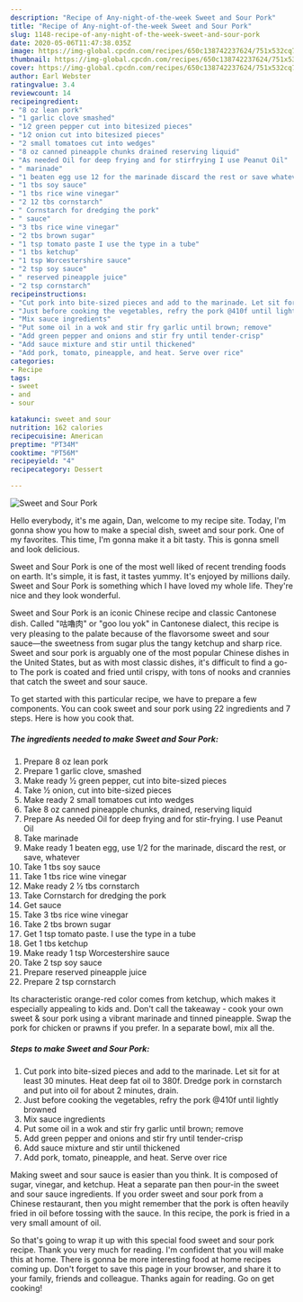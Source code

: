 ```yaml
---
description: "Recipe of Any-night-of-the-week Sweet and Sour Pork"
title: "Recipe of Any-night-of-the-week Sweet and Sour Pork"
slug: 1148-recipe-of-any-night-of-the-week-sweet-and-sour-pork
date: 2020-05-06T11:47:38.035Z
image: https://img-global.cpcdn.com/recipes/650c138742237624/751x532cq70/sweet-and-sour-pork-recipe-main-photo.jpg
thumbnail: https://img-global.cpcdn.com/recipes/650c138742237624/751x532cq70/sweet-and-sour-pork-recipe-main-photo.jpg
cover: https://img-global.cpcdn.com/recipes/650c138742237624/751x532cq70/sweet-and-sour-pork-recipe-main-photo.jpg
author: Earl Webster
ratingvalue: 3.4
reviewcount: 14
recipeingredient:
- "8 oz lean pork"
- "1 garlic clove smashed"
- "1⁄2 green pepper cut into bitesized pieces"
- "1⁄2 onion cut into bitesized pieces"
- "2 small tomatoes cut into wedges"
- "8 oz canned pineapple chunks drained reserving liquid"
- "As needed Oil for deep frying and for stirfrying I use Peanut Oil"
- " marinade"
- "1 beaten egg use 12 for the marinade discard the rest or save whatever"
- "1 tbs soy sauce"
- "1 tbs rice wine vinegar"
- "2 12 tbs cornstarch"
- " Cornstarch for dredging the pork"
- " sauce"
- "3 tbs rice wine vinegar"
- "2 tbs brown sugar"
- "1 tsp tomato paste I use the type in a tube"
- "1 tbs ketchup"
- "1 tsp Worcestershire sauce"
- "2 tsp soy sauce"
- " reserved pineapple juice"
- "2 tsp cornstarch"
recipeinstructions:
- "Cut pork into bite-sized pieces and add to the marinade. Let sit for at least 30 minutes. Heat deep fat oil to 380f. Dredge pork in cornstarch and put into oil for about 2 minutes, drain."
- "Just before cooking the vegetables, refry the pork @410f until lightly browned"
- "Mix sauce ingredients"
- "Put some oil in a wok and stir fry garlic until brown; remove"
- "Add green pepper and onions and stir fry until tender-crisp"
- "Add sauce mixture and stir until thickened"
- "Add pork, tomato, pineapple, and heat. Serve over rice"
categories:
- Recipe
tags:
- sweet
- and
- sour

katakunci: sweet and sour 
nutrition: 162 calories
recipecuisine: American
preptime: "PT34M"
cooktime: "PT56M"
recipeyield: "4"
recipecategory: Dessert

---
```



![Sweet and Sour Pork](https://img-global.cpcdn.com/recipes/650c138742237624/751x532cq70/sweet-and-sour-pork-recipe-main-photo.jpg)

Hello everybody, it's me again, Dan, welcome to my recipe site. Today, I'm gonna show you how to make a special dish, sweet and sour pork. One of my favorites. This time, I'm gonna make it a bit tasty. This is gonna smell and look delicious.

Sweet and Sour Pork is one of the most well liked of recent trending foods on earth. It's simple, it is fast, it tastes yummy. It's enjoyed by millions daily. Sweet and Sour Pork is something which I have loved my whole life. They're nice and they look wonderful.

Sweet and Sour Pork is an iconic Chinese recipe and classic Cantonese dish. Called &#34;咕嚕肉&#34; or &#34;goo lou yok&#34; in Cantonese dialect, this recipe is very pleasing to the palate because of the flavorsome sweet and sour sauce—the sweetness from sugar plus the tangy ketchup and sharp rice. Sweet and sour pork is arguably one of the most popular Chinese dishes in the United States, but as with most classic dishes, it&#39;s difficult to find a go-to The pork is coated and fried until crispy, with tons of nooks and crannies that catch the sweet and sour sauce.


To get started with this particular recipe, we have to prepare a few components. You can cook sweet and sour pork using 22 ingredients and 7 steps. Here is how you cook that.

<!--inarticleads1-->

##### The ingredients needed to make Sweet and Sour Pork:

1. Prepare 8 oz lean pork
1. Prepare 1 garlic clove, smashed
1. Make ready 1⁄2 green pepper, cut into bite-sized pieces
1. Take 1⁄2 onion, cut into bite-sized pieces
1. Make ready 2 small tomatoes cut into wedges
1. Take 8 oz canned pineapple chunks, drained, reserving liquid
1. Prepare As needed Oil for deep frying and for stir-frying. I use Peanut Oil
1. Take  marinade
1. Make ready 1 beaten egg, use 1/2 for the marinade, discard the rest, or save, whatever
1. Take 1 tbs soy sauce
1. Take 1 tbs rice wine vinegar
1. Make ready 2 1⁄2 tbs cornstarch
1. Take  Cornstarch for dredging the pork
1. Get  sauce
1. Take 3 tbs rice wine vinegar
1. Take 2 tbs brown sugar
1. Get 1 tsp tomato paste. I use the type in a tube
1. Get 1 tbs ketchup
1. Make ready 1 tsp Worcestershire sauce
1. Take 2 tsp soy sauce
1. Prepare  reserved pineapple juice
1. Prepare 2 tsp cornstarch


Its characteristic orange-red color comes from ketchup, which makes it especially appealing to kids and. Don&#39;t call the takeaway - cook your own sweet &amp; sour pork using a vibrant marinade and tinned pineapple. Swap the pork for chicken or prawns if you prefer. In a separate bowl, mix all the. 

<!--inarticleads2-->

##### Steps to make Sweet and Sour Pork:

1. Cut pork into bite-sized pieces and add to the marinade. Let sit for at least 30 minutes. Heat deep fat oil to 380f. Dredge pork in cornstarch and put into oil for about 2 minutes, drain.
1. Just before cooking the vegetables, refry the pork @410f until lightly browned
1. Mix sauce ingredients
1. Put some oil in a wok and stir fry garlic until brown; remove
1. Add green pepper and onions and stir fry until tender-crisp
1. Add sauce mixture and stir until thickened
1. Add pork, tomato, pineapple, and heat. Serve over rice


Making sweet and sour sauce is easier than you think. It is composed of sugar, vinegar, and ketchup. Heat a separate pan then pour-in the sweet and sour sauce ingredients. If you order sweet and sour pork from a Chinese restaurant, then you might remember that the pork is often heavily fried in oil before tossing with the sauce. In this recipe, the pork is fried in a very small amount of oil. 

So that's going to wrap it up with this special food sweet and sour pork recipe. Thank you very much for reading. I'm confident that you will make this at home. There is gonna be more interesting food at home recipes coming up. Don't forget to save this page in your browser, and share it to your family, friends and colleague. Thanks again for reading. Go on get cooking!
